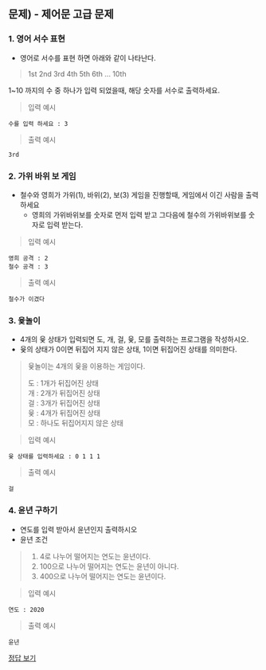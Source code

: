 ## 문제) - 제어문 고급 문제

### 1. 영어 서수 표현
 
*  영어로 서수를 표현 하면 아래와 같이 나타난다. 
 
> 1st 2nd 3rd 4th 5th 6th ... 10th

1~10 까지의 수 중 하나가 입력 되었을때, 해당 숫자를 서수로 출력하세요.

> 입력 예시

```
수를 입력 하세요 : 3
```
> 출력 예시

```
3rd
```


### 2. 가위 바위 보 게임

* 철수와 영희가 가위(1), 바위(2), 보(3) 게임을 진행할때, 게임에서 이긴 사람을 출력하세요
	* 영희의 가위바위보를 숫자로 먼저 입력 받고 그다음에 철수의 가위바위보를 숫자로 입력 받는다. 	


> 입력 예시

```
영희 공격 : 2
철수 공격 : 3
```
> 출력 예시

```
철수가 이겼다
```


### 3. 윷놀이
*  4개의 윷 상태가 입력되면 도, 개, 걸, 윷, 모를 출력하는 프로그램을 작성하시오.
 * 윷의 상태가 0이면 뒤집어 지지 않은 상태, 1이면 뒤집어진 상태를 의미한다.

> 윷놀이는 4개의 윷을 이용하는 게임이다.
> 
> 도 : 1개가 뒤집어진 상태  
> 개 : 2개가 뒤집어진 상태  
> 걸 : 3개가 뒤집어진 상태  
> 윷 : 4개가 뒤집어진 상태  
> 모 : 하나도 뒤집어지지 않은 상태  


> 입력 예시

```
윷 상태를 입력하세요 : 0 1 1 1
```
> 출력 예시

```
걸
```

### 4. 윤년 구하기
* 연도를 입력 받아서 윤년인지 출력하시오
* 윤년 조건  

> 1. 4로 나누어 떨어지는 연도는 윤년이다.  
> 2. 100으로 나누어 떨어지는 연도는 윤년이 아니다.   
> 3. 400으로 나누어 떨어지는 연도는 윤년이다.    


> 입력 예시

```
연도 : 2020
```
> 출력 예시

```
윤년
```


[정답 보기](test06.c)

